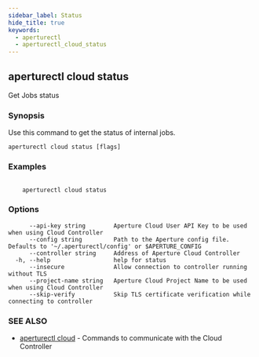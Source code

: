 ```yaml
---
sidebar_label: Status
hide_title: true
keywords:
  - aperturectl
  - aperturectl_cloud_status
---
```


<!-- markdownlint-disable -->

## aperturectl cloud status

Get Jobs status

### Synopsis

Use this command to get the status of internal jobs.

```
aperturectl cloud status [flags]
```

### Examples

```

	aperturectl cloud status

```

### Options

```
      --api-key string        Aperture Cloud User API Key to be used when using Cloud Controller
      --config string         Path to the Aperture config file. Defaults to '~/.aperturectl/config' or $APERTURE_CONFIG
      --controller string     Address of Aperture Cloud Controller
  -h, --help                  help for status
      --insecure              Allow connection to controller running without TLS
      --project-name string   Aperture Cloud Project Name to be used when using Cloud Controller
      --skip-verify           Skip TLS certificate verification while connecting to controller
```

### SEE ALSO

- [aperturectl cloud](/reference/aperturectl/cloud/cloud.md) - Commands to communicate with the Cloud Controller

